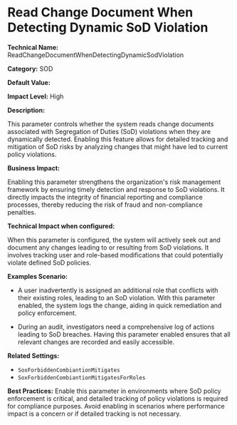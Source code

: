 # Read Change Document When Detecting Dynamic SoD Violation

**Technical Name:** ReadChangeDocumentWhenDetectingDynamicSodViolation

**Category:** SOD

**Default Value:**

**Impact Level:** High

**Description:**

This parameter controls whether the system reads change documents associated with Segregation of Duties (SoD) violations when they are dynamically detected. Enabling this feature allows for detailed tracking and mitigation of SoD risks by analyzing changes that might have led to current policy violations.

**Business Impact:**

Enabling this parameter strengthens the organization's risk management framework by ensuring timely detection and response to SoD violations. It directly impacts the integrity of financial reporting and compliance processes, thereby reducing the risk of fraud and non-compliance penalties.

**Technical Impact when configured:**

When this parameter is configured, the system will actively seek out and document any changes leading to or resulting from SoD violations. It involves tracking user and role-based modifications that could potentially violate defined SoD policies.

**Examples Scenario:**

- A user inadvertently is assigned an additional role that conflicts with their existing roles, leading to an SoD violation. With this parameter enabled, the system logs the change, aiding in quick remediation and policy enforcement.
  
- During an audit, investigators need a comprehensive log of actions leading to SoD breaches. Having this parameter enabled ensures that all relevant changes are recorded and easily accessible.

**Related Settings:**

- `SoxForbiddenCombiantionMitigates`
- `SoxForbiddenCombiantionMitigatesForRoles`

**Best Practices:** Enable this parameter in environments where SoD policy enforcement is critical, and detailed tracking of policy violations is required for compliance purposes. Avoid enabling in scenarios where performance impact is a concern or if detailed tracking is not necessary.